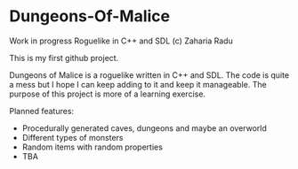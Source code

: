 # Dungeons-Of-Malice
Work in progress Roguelike in C++ and SDL
(c) Zaharia Radu

This is my first github project. 

Dungeons of Malice is a roguelike written in C++ and SDL. The code is quite a mess but I hope 
I can keep adding to it and keep it manageable. The purpose of this project is more of a learning
exercise.

Planned features:
- Procedurally generated caves, dungeons and maybe an overworld
- Different types of monsters
- Random items with random properties
- TBA
